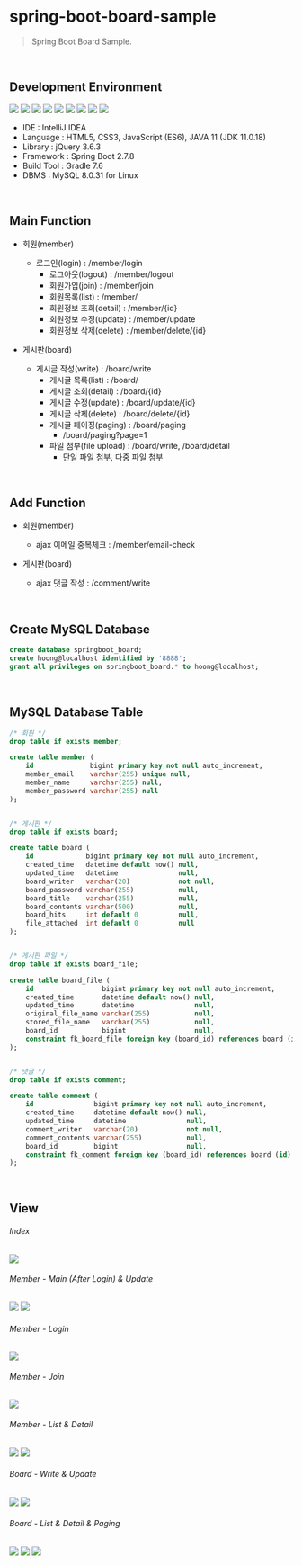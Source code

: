 # spring-boot-board-sample
> Spring Boot Board Sample.

<br>

## Development Environment
<div style="display: inline-block">
    <img src="https://img.shields.io/badge/IntelliJ%20IDEA-000000?style=flat&logo=IntelliJIDEA&logoColor=white" />
    <img src="https://img.shields.io/badge/HTML-E34F26?style=flat&logo=HTML5&logoColor=white" />
    <img src="https://img.shields.io/badge/CSS-1572B6?style=flat&logo=CSS3&logoColor=white" />
    <img src="https://img.shields.io/badge/JavaScript-F7DF1E?style=flat&logo=JavaScript&logoColor=white" />
    <img src="https://img.shields.io/badge/jQuery-0769AD?style=flat&logo=jQuery&logoColor=white" />
    <img src="https://img.shields.io/badge/Java-007396?style=flat&logo=coffeescript&logoColor=white" />
    <img src="https://img.shields.io/badge/SpringBoot-6DB33F?style=flat&logo=SpringBoot&logoColor=white" />
    <img src="https://img.shields.io/badge/Gradle-02303A?style=flat&logo=Gradle&logoColor=white" />
    <img src="https://img.shields.io/badge/MySQL-4479A1?style=flat&logo=MySQL&logoColor=white" />
</div>

<br>

- IDE : IntelliJ IDEA
- Language : HTML5, CSS3, JavaScript (ES6), JAVA 11 (JDK 11.0.18)
- Library : jQuery 3.6.3
- Framework : Spring Boot 2.7.8
- Build Tool : Gradle 7.6
- DBMS : MySQL 8.0.31 for Linux

<br>

## Main Function
- 회원(member)
  - 로그인(login) : /member/login
    - 로그아웃(logout) : /member/logout
    - 회원가입(join) : /member/join
    - 회원목록(list) : /member/
    - 회원정보 조회(detail) : /member/{id}
    - 회원정보 수정(update) : /member/update
    - 회원정보 삭제(delete) : /member/delete/{id}

- 게시판(board)
  - 게시글 작성(write) : /board/write
    - 게시글 목록(list) : /board/
    - 게시글 조회(detail) : /board/{id}
    - 게시글 수정(update) : /board/update/{id}
    - 게시글 삭제(delete) : /board/delete/{id}
    - 게시글 페이징(paging) : /board/paging
        - /board/paging?page=1
    - 파일 첨부(file upload) : /board/write, /board/detail
      - 단일 파일 첨부, 다중 파일 첨부

<br>

## Add Function
- 회원(member)
    - ajax 이메일 중복체크 : /member/email-check

- 게시판(board)
    - ajax 댓글 작성 : /comment/write

<br>

## Create MySQL Database
```SQL
create database springboot_board;
create hoong@localhost identified by '8888';
grant all privileges on springboot_board.* to hoong@localhost;
```

<br>

## MySQL Database Table
```SQL
/* 회원 */
drop table if exists member;

create table member (
    id              bigint primary key not null auto_increment,
    member_email    varchar(255) unique null,
    member_name     varchar(255) null,
    member_password varchar(255) null
);


/* 게시판 */
drop table if exists board;

create table board (
    id             bigint primary key not null auto_increment,
    created_time   datetime default now() null,
    updated_time   datetime               null,
    board_writer   varchar(20)            not null,
    board_password varchar(255)           null,
    board_title    varchar(255)           null,
    board_contents varchar(500)           null,
    board_hits     int default 0          null,
    file_attached  int default 0          null
);


/* 게시판 파일 */
drop table if exists board_file;

create table board_file (
    id                 bigint primary key not null auto_increment,
    created_time       datetime default now() null,
    updated_time       datetime               null,
    original_file_name varchar(255)           null,
    stored_file_name   varchar(255)           null,
    board_id           bigint                 null,
    constraint fk_board_file foreign key (board_id) references board (id) on delete cascade
);


/* 댓글 */
drop table if exists comment;

create table comment (
    id               bigint primary key not null auto_increment,
    created_time     datetime default now() null,
    updated_time     datetime               null,
    comment_writer   varchar(20)            not null,
    comment_contents varchar(255)           null,
    board_id         bigint                 null,
    constraint fk_comment foreign key (board_id) references board (id) on delete cascade
);
```

<br>

## View
###### Index
<img src="image/page/img_page_index.png" />

###### Member - Main (After Login) & Update
<img src="image/page/img_page_main.png" />
<img src="image/page/member/img_page_member_update.png" />

###### Member - Login
<img src="image/page/member/img_page_member_login.png" />

###### Member - Join
<img src="image/page/member/img_page_member_join.png" />

###### Member - List & Detail
<img src="image/page/member/img_page_member_list.png" />
<img src="image/page/member/img_page_member_detail.png" />

###### Board - Write & Update
<img src="image/page/board/img_page_board_write.png" />
<img src="image/page/board/img_page_board_update.png" />

###### Board - List & Detail & Paging
<img src="image/page/board/img_page_board_list.png" />
<img src="image/page/board/img_page_board_detail.png" />
<img src="image/page/board/img_page_board_paging.png" />
